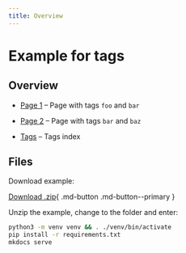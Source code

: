 ```yaml
---
title: Overview
---
```


# Example for tags

## Overview

- [Page 1] – Page with tags `foo` and `bar`
- [Page 2] – Page with tags `bar` and `baz`
- [Tags] – Tags index

  [Page 1]: example/page-1.md
  [Page 2]: example/page-1.md
  [Tags]: example/tags.md

## Files

Download example:

[Download .zip][Download]{ .md-button .md-button--primary }

Unzip the example, change to the folder and enter:

``` bash
python3 -m venv venv && . ./venv/bin/activate
pip install -r requirements.txt
mkdocs serve
```

  [Download]: https://minhaskamal.github.io/DownGit/#/home?url=https://github.com/mkdocs-material/examples/tree/master/examples/tags
